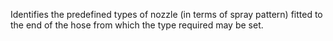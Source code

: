 Identifies the predefined types of nozzle (in terms of spray pattern) fitted to the end of the hose from which the type required may be set.
